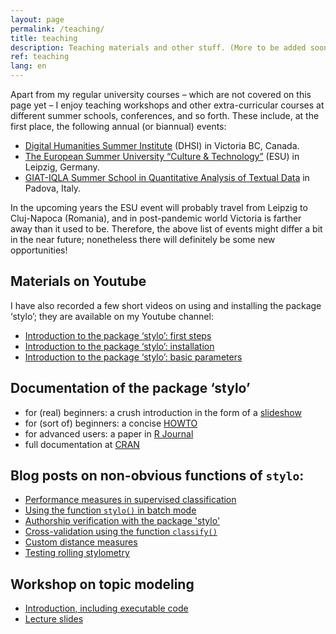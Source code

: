 ```yaml
---
layout: page
permalink: /teaching/
title: teaching
description: Teaching materials and other stuff. (More to be added soon...).
ref: teaching
lang: en
---
```



Apart from my regular university courses – which are not covered on this page yet – I enjoy teaching workshops and other extra-curricular courses at different summer schools, conferences, and so forth. These include, at the first place, the following annual (or biannual) events:

* [Digital Humanities Summer Institute](https://www.dhsi.org/) (DHSI) in Victoria BC, Canada.
* [The European Summer University “Culture & Technology”](https://esu.culintec.de/) (ESU) in Leipzig, Germany.
* [GIAT-IQLA Summer School in Quantitative Analysis of Textual Data](https://www.fisppa.unipd.it/giat-it) in Padova, Italy.

In the upcoming years the ESU event will probably travel from Leipzig to Cluj-Napoca (Romania), and in post-pandemic world Victoria is farther away than it used to be. Therefore, the above list of events might differ a bit in the near future; nonetheless there will definitely be some new opportunities!




## Materials on Youtube

I have also recorded a few short videos on using and installing the package ‘stylo’; they are available on my Youtube channel:

* [Introduction to the package ‘stylo’: first steps](https://www.youtube.com/watch?v=pWOCfZnitdc&t=6s)
* [Introduction to the package ‘stylo’: installation](https://www.youtube.com/watch?v=Rv7u4UNZJrA&t=86s)
* [Introduction to the package ‘stylo’: basic parameters](https://www.youtube.com/watch?v=uPHPhIo2Drc)



## Documentation of the package ‘stylo’

* for (real) beginners: a crush introduction in the form of a [slideshow](https://computationalstylistics.github.io/stylo_nutshell/)
* for (sort of) beginners: a concise [HOWTO](https://sites.google.com/site/computationalstylistics/stylo/stylo_howto.pdf)
* for advanced users: a paper in [R Journal](https://journal.r-project.org/archive/2016/RJ-2016-007/RJ-2016-007.pdf)
* full documentation at [CRAN](https://cran.r-project.org/web/packages/stylo/stylo.pdf)



## Blog posts on non-obvious functions of `stylo`:

* [Performance measures in supervised classification](https://computationalstylistics.github.io/blog/performance_measures/)
* [Using the function `stylo()` in batch mode](https://computationalstylistics.github.io/blog/stylo_in_batch_mode/)
* [Authorship verification with the package 'stylo'](https://computationalstylistics.github.io/blog/imposters)
* [Cross-validation using the function `classify()`](https://computationalstylistics.github.io/blog/cross-validation)
* [Custom distance measures](https://computationalstylistics.github.io/blog/custom_distances)
* [Testing rolling stylometry](https://computationalstylistics.github.io/blog/rolling_stylometry)


## Workshop on topic modeling

* [Introduction, including executable code](https://github.com/computationalstylistics/topic-modeling-workshop)
* [Lecture slides](https://computationalstylistics.github.io/presentations/topic_modeling_intro/intro_to_topic_models.html)  

